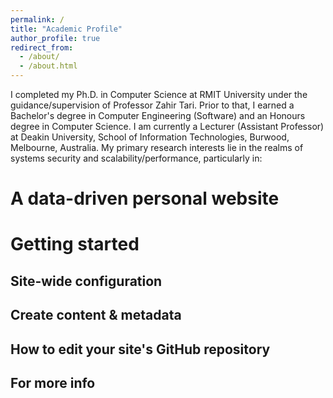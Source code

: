 ```yaml
---
permalink: /
title: "Academic Profile"
author_profile: true
redirect_from: 
  - /about/
  - /about.html
---
```


I completed my Ph.D. in Computer Science at RMIT University under the guidance/supervision of Professor Zahir Tari. Prior to that, I earned a Bachelor's degree in Computer Engineering (Software) and an Honours degree in Computer Science. 
      I am currently a Lecturer (Assistant Professor) at Deakin University, School of Information Technologies, Burwood, Melbourne, Australia. 
      My primary research interests lie in the realms of systems security and scalability/performance, particularly in: 

A data-driven personal website
======

Getting started
======


Site-wide configuration
------



Create content & metadata
------


How to edit your site's GitHub repository
------

For more info
------
